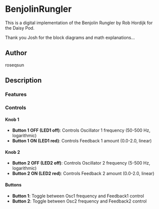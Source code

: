 # BenjolinRungler

This is a digital implementation of the Benjolin Rungler by Rob Hordijk for the Daisy Pod.

Thank you Josh for the block diagrams and math explanations...

## Author

roseqsun

## Description


### Features


### Controls

#### Knob 1
- **Button 1 OFF (LED1 off)**: Controls Oscillator 1 frequency (50-500 Hz, logarithmic)
- **Button 1 ON (LED1 red)**: Controls Feedback 1 amount (0.0-2.0, linear)

#### Knob 2
- **Button 2 OFF (LED2 off)**: Controls Oscillator 2 frequency (5-500 Hz, logarithmic)  
- **Button 2 ON (LED2 red)**: Controls Feedback 2 amount (0.0-2.0, linear)

#### Buttons
- **Button 1**: Toggle between Osc1 frequency and Feedback1 control
- **Button 2**: Toggle between Osc2 frequency and Feedback2 control